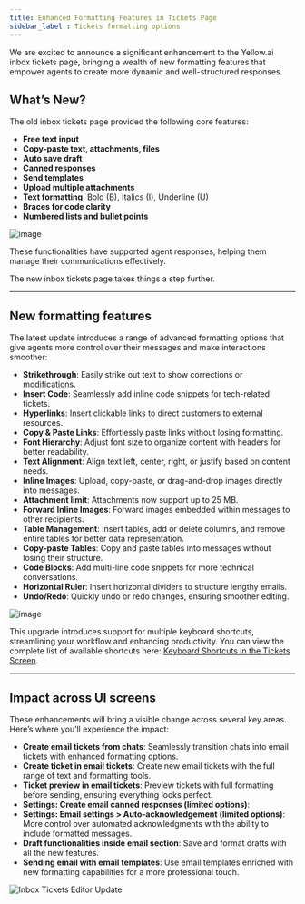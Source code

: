 ```yaml
---
title: Enhanced Formatting Features in Tickets Page 
sidebar_label : Tickets formatting options
---
```



We are excited to announce a significant enhancement to the Yellow.ai inbox tickets page, bringing a wealth of new formatting features that empower agents to create more dynamic and well-structured responses. 


## What’s New?

The old inbox tickets page provided the following core features:
- **Free text input**
- **Copy-paste text, attachments, files**
- **Auto save draft**
- **Canned responses**
- **Send templates**
- **Upload multiple attachments**
- **Text formatting**: Bold (B), Italics (I), Underline (U)
- **Braces for code clarity**
- **Numbered lists and bullet points**


![image](https://imgur.com/kblNADw.png)

These functionalities have supported agent responses, helping them manage their communications effectively. 

The new inbox tickets page takes things a step further.

-------

## New formatting features

The latest update introduces a range of advanced formatting options that give agents more control over their messages and make interactions smoother:

- **Strikethrough**: Easily strike out text to show corrections or modifications.
- **Insert Code**: Seamlessly add inline code snippets for tech-related tickets.
- **Hyperlinks**: Insert clickable links to direct customers to external resources.
- **Copy & Paste Links**: Effortlessly paste links without losing formatting.
- **Font Hierarchy**: Adjust font size to organize content with headers for better readability.
- **Text Alignment**: Align text left, center, right, or justify based on content needs.
- **Inline Images**: Upload, copy-paste, or drag-and-drop images directly into messages. 
- **Attachment limit**: Attachments now support up to 25 MB.
- **Forward Inline Images**: Forward images embedded within messages to other recipients.
- **Table Management**: Insert tables, add or delete columns, and remove entire tables for better data representation.
- **Copy-paste Tables**: Copy and paste tables into messages without losing their structure.
- **Code Blocks**: Add multi-line code snippets for more technical conversations.
- **Horizontal Ruler**: Insert horizontal dividers to structure lengthy emails.
- **Undo/Redo**: Quickly undo or redo changes, ensuring smoother editing.

![image](https://imgur.com/dtUVByv.png)



This upgrade introduces support for multiple keyboard shortcuts, streamlining your workflow and enhancing productivity. You can view the complete list of available shortcuts here: [Keyboard Shortcuts in the Tickets Screen](https://docs.yellow.ai/docs/platform_concepts/inbox/tickets/manualticket#keyboard-shortcuts-in-the-tickets-screen).


--------

## Impact across UI screens

These enhancements will bring a visible change across several key areas. Here’s where you’ll experience the impact:

- **Create email tickets from chats**: Seamlessly transition chats into email tickets with enhanced formatting options.
- **Create ticket in email tickets**: Create new email tickets with the full range of text and formatting tools.
- **Ticket preview in email tickets**: Preview tickets with full formatting before sending, ensuring everything looks perfect.
- **Settings: Create email canned responses (limited options)**: 
- **Settings: Email settings > Auto-acknowledgement (limited options)**: More control over automated acknowledgments with the ability to include formatted messages.
- **Draft functionalities inside email section**: Save and format drafts with all the new features.
- **Sending email with email templates**: Use email templates enriched with new formatting capabilities for a more professional touch.

![Inbox Tickets Editor Update](../get_started/img/cdp/InboxEditorupdated.gif)


